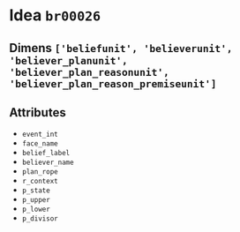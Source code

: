 # Idea `br00026`

## Dimens `['beliefunit', 'believerunit', 'believer_planunit', 'believer_plan_reasonunit', 'believer_plan_reason_premiseunit']`

## Attributes
- `event_int`
- `face_name`
- `belief_label`
- `believer_name`
- `plan_rope`
- `r_context`
- `p_state`
- `p_upper`
- `p_lower`
- `p_divisor`
